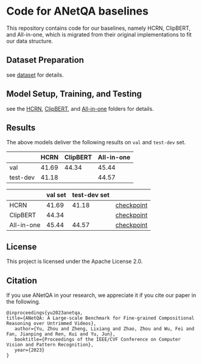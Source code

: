 # Code for ANetQA baselines

This repository contains code for our baselines, namely HCRN, ClipBERT, and All-in-one, which is migrated from their original implementations to fit our data structure.

## Dataset Preparation 

see [dataset](https://github.com/MILVLG/anetqa-code/tree/main/dataset) for details.

## Model Setup, Training, and Testing

see the [HCRN](https://github.com/MILVLG/anetqa-code/tree/main/hcrn), [ClipBERT](https://github.com/MILVLG/anetqa-code/tree/main/ClipBERT), and [All-in-one](https://github.com/MILVLG/anetqa-code/tree/main/all-in-one) folders for details.

## Results

The above models deliver the following results on `val` and `test-dev` set.

|         | HCRN  | ClipBERT | All-in-one |
| ------- | ----- | -------- | --------------- |
| val      | 41.69 | 44.34    | 45.44      |
| test-dev | 41.18 |          | 44.57      |

|            | val set | test-dev set |                |
| ---------- | ------- | ------------ | -------------- |
| HCRN       | 41.69   | 41.18        | [checkpoint]() |
| ClipBERT   | 44.34   |              | [checkpoint]() |
| All-in-one | 45.44   | 44.57        | [checkpoint]() |

## License

This project is licensed under the Apache License 2.0.

## Citation
If you use ANetQA in your research, we appreciate it if you cite our paper in the following.

```
@inproceedings{yu2023anetqa,
title={ANetQA: A Large-scale Benchmark for Fine-grained Compositional Reasoning over Untrimmed Videos},
   author={Yu, Zhou and Zheng, Lixiang and Zhao, Zhou and Wu, Fei and Fan, Jianping and Ren, Kui and Yu, Jun},
   booktitle={Proceedings of the IEEE/CVF Conference on Computer Vision and Pattern Recognition},
   year={2023}
}
```

